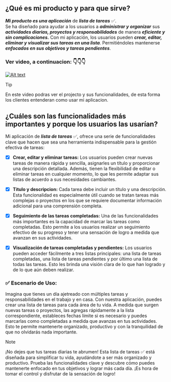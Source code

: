 ## ¿Qué es mi producto y para que sirve?

**_Mi producto es una aplicación_** de **_lista de tareas_** :white_check_mark:.<br>
Se ha diseñado para ayudar a los usuarios a **_administrar y organizar_** sus **_actividades diarias, proyectos y responsabilidades_** de manera **_eficiente y sin complicaciones._** Con mi aplicación, los usuarios pueden **_crear, editar, eliminar y visualizar sus tareas en una lista_**. Permitiéndoles mantenerse **_enfocados en sus objetivos y tareas pendientes_**.


### Ver video, a continuacion: :point_down::point_down::point_down: <br />
[![Alt text](https://img.youtube.com/vi/ddgT8AQHCLw/0.jpg)](https://www.youtube.com/watch?v=3ddgT8AQHCLw)
> [!TIP]
>  En este video podras ver el projecto y sus funcionalidades, de esta forma los clientes entenderan como usar mi aplicacion.

## ¿Cuáles son las funcionalidades más importantes y porque los usuarios las usarían?

Mi aplicación de **_lista de tareas_** :white_check_mark:, ofrece una serie de funcionalidades clave que hacen que sea una herramienta indispensable para la gestión efectiva de tareas:

- [x] **Crear, editar y eliminar tareas:** Los usuarios pueden crear nuevas tareas de manera rápida y sencilla, asignarles un título y proporcionar una descripción detallada. Además, tienen la flexibilidad de editar o eliminar tareas en cualquier momento, lo que les permite adaptar sus listas de acuerdo a sus necesidades cambiantes.

- [x] **Titulo y descripcion:** Cada tarea debe incluir un título y una descripción. Esta funcionalidad es especialmente útil cuando se tratan tareas más complejas o proyectos en los que se requiere documentar información adicional para una comprensión completa.

- [x] **Seguimiento de las tareas completadas:** Una de las funcionalidades más importantes es la capacidad de marcar las tareas como completadas. Esto permite a los usuarios realizar un seguimiento efectivo de su progreso y tener una sensación de logro a medida que avanzan en sus actividades.

- [x] **Visualización de tareas completadas y pendientes:** Los usuarios pueden acceder fácilmente a tres listas principales: una lista de tareas completadas, una lista de tareas pendientes y por último una lista de todas las tareas. Esto les brinda una visión clara de lo que han logrado y de lo que aún deben realizar.

### :white_check_mark: Escenario de Uso:

Imagina que tienes un día ajetreado con múltiples tareas y responsabilidades en el trabajo y en casa. Con nuestra aplicación, puedes crear una lista de tareas para cada área de tu vida. A medida que surgen nuevas tareas o proyectos, las agregas rápidamente a la lista correspondiente, estableces fechas límite si es necesario y puedes marcarlas como completadas a medida que avanzas en tus actividades. Esto te permite mantenerte organizado, productivo y con la tranquilidad de que no olvidarás nada importante.

> [!NOTE]
> ¡No dejes que tus tareas diarias te abrumen! Esta lista de tareas ✅ está diseñada para simplificar tu vida, ayudándote a ser más organizado y productivo. Prueba las funcionalidades clave y descubre cómo puedes mantenerte enfocado en tus objetivos y lograr más cada día. ¡Es hora de tomar el control y disfrutar de la sensación de logro!
